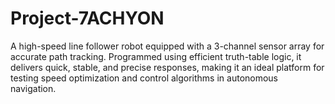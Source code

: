 # Project-7ACHYON
A high-speed line follower robot equipped with a 3-channel sensor array for accurate path tracking. Programmed using efficient truth-table logic, it delivers quick, stable, and precise responses, making it an ideal platform for testing speed optimization and control algorithms in autonomous navigation.
